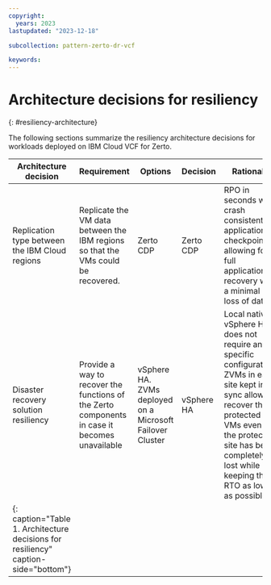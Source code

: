 ```yaml
---
copyright:
  years: 2023
lastupdated: "2023-12-18"

subcollection: pattern-zerto-dr-vcf

keywords:
---
```

# Architecture decisions for resiliency

{: \#resiliency-architecture}

The following sections summarize the resiliency architecture decisions for workloads deployed on IBM Cloud VCF for Zerto.

| **Architecture decision**                                                     | **Requirement**                                                                         | **Options**                                         | **Decision** | **Rationale**                                                                                                                                                                                                                 |
| ----------------------------------------------------------------------------------- | --------------------------------------------------------------------------------------------- | --------------------------------------------------------- | ------------------ | ----------------------------------------------------------------------------------------------------------------------------------------------------------------------------------------------------------------------------------- |
| Replication type between the IBM Cloud regions                                      | Replicate the VM data between the IBM regions so that the VMs could be recovered.             | Zerto CDP                                                 | Zerto CDP          | RPO in seconds with crash consistent application checkpoints allowing for full application recovery with a minimal loss of data                                                                                                     |
| Disaster recovery solution resiliency                                               | Provide a way to recover the functions of the Zerto components in case it becomes unavailable | vSphere HA. ZVMs deployed on a Microsoft Failover Cluster | vSphere HA         | Local native vSphere HA does not require any specific configuration, ZVMs in each site kept in sync allow to recover the protected VMs even if the protected site has been completely lost while keeping the RTO as low as possible |
| {: caption="Table 1. Architecture decisions for resiliency" caption-side="bottom"} |                                                                                               |                                                           |                    |                                                                                                                                                                                                                                     |

